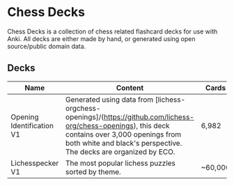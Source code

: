 # Chess Decks

Chess Decks is a collection of chess related flashcard decks for use with Anki. All decks are either made by hand, or generated using open source/public domain data.

## Decks

| Name                      | Content                                           | Cards   |
|---------------------------|---------------------------------------------------|---------|
| Opening Identification V1 | Generated using data from [lichess-orgchess-openings]/(https://github.com/lichess-org/chess-openings), this deck contains over 3,000 openings from both white and black's perspective. The decks are organized by ECO. | 6,982   |
| Lichesspecker V1          | The most popular lichess puzzles sorted by theme. | ~60,000 |
